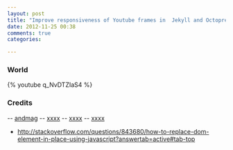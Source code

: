 ```yaml
---
layout: post
title: "Improve responsiveness of Youtube frames in  Jekyll and Octopress pages"
date: 2012-11-25 00:38
comments: true
categories: 

---
```



### World

{% youtube q_NvDTZIaS4 %}

### Credits

-- [andmag](http://amobil.se/2011/11/responsive-embeds/)
-- [xxxx](http://www.portwaypoint.co.uk/jekyll-youtube-liquid-template-tag-gist/)
-- [xxxx](http://yabtb.blogspot.fr/2011/12/lazy-load-youtube-videos.html)
-- [xxxx](https://github.com/optikfluffel/octopress-responsive-video-embed)
- http://stackoverflow.com/questions/843680/how-to-replace-dom-element-in-place-using-javascript?answertab=active#tab-top

 

